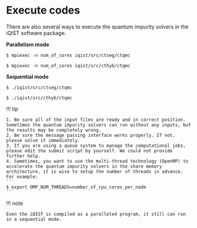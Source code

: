 # Execute codes

There are also several ways to execute the quantum impurity solvers in the iQIST software package.

**Parallelism mode**

```shell
$ mpiexec -n num_of_cores iqist/src/ctseg/ctqmc
```

```shell
$ mpiexec -n num_of_cores iqist/src/cthyb/ctqmc
```

**Sequential mode**

```shell
$ ./iqist/src/ctseg/ctqmc
```

```shell
$ ./iqist/src/cthyb/ctqmc
```

!!! tip

    1. Be sure all of the input files are ready and in correct position. Sometimes the quantum impurity solvers can run without any inputs, but the results may be completely wrong.
    2. Be sure the message passing interface works properly. If not, please solve it immediately.
    3. If you are using a queue system to manage the computational jobs, please edit the submit script by yourself. We could not provide further help.
    4. Sometimes, you want to use the multi-thread technology (OpenMP) to accelerate the quantum impurity solvers in the share memory architecture, it is wise to setup the number of threads in advance. For example:
    ```
    $ export OMP_NUM_THREADS=number_of_cpu_cores_per_node
    ```

!!! note

    Even the iQIST is compiled as a paralleled program, it still can run in a sequential mode.
